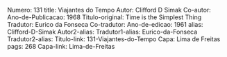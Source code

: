 Numero: 131
title: Viajantes do Tempo
Autor: Clifford D Simak
Co-autor: 
Ano-de-Publicacao: 1968
Titulo-original: Time is the Simplest Thing
Tradutor: Eurico da Fonseca
Co-tradutor: 
Ano-de-edicao: 1961
alias: Clifford-D-Simak
Autor2-alias: 
Tradutor1-alias: Eurico-da-Fonseca
Tradutor2-alias: 
Titulo-link: 131-Viajantes-do-Tempo
Capa: Lima de Freitas
pags: 268
Capa-link: Lima-de-Freitas